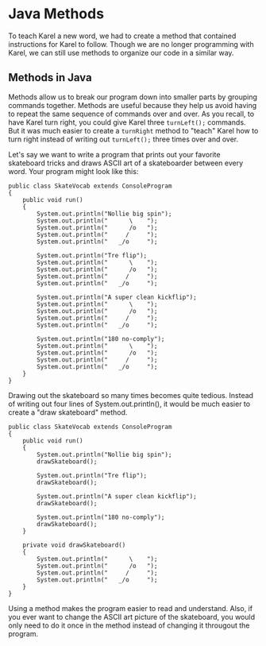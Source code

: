 # Java Methods

To teach Karel a new word, we had to create a method that contained instructions for Karel to follow. Though we are no longer programming with Karel, we can still use methods to organize our code in a similar way.


## Methods in Java

Methods allow us to break our program down into smaller parts by grouping commands together. Methods are useful because they help us avoid having to repeat the same sequence of commands over and over. As you recall, to have Karel turn right, you could give Karel three `turnLeft();` commands. But it was much easier to create a `turnRight` method to "teach" Karel how to turn right instead of writing out `turnLeft();` three times over and over.

Let's say we want to write a program that prints out your favorite skateboard tricks and draws ASCII art of a skateboarder between every word. Your program might look like this:

```
public class SkateVocab extends ConsoleProgram
{
    public void run()
    {
        System.out.println("Nollie big spin");
        System.out.println("      \    ");
        System.out.println("      /o   ");                                                                                  
        System.out.println("     /     ");
        System.out.println("   _/o     ");
        
        System.out.println("Tre flip");
        System.out.println("      \    ");
        System.out.println("      /o   ");                                                                                  
        System.out.println("     /     ");
        System.out.println("   _/o     ");
        
        System.out.println("A super clean kickflip");
        System.out.println("      \    ");
        System.out.println("      /o   ");                                                                                  
        System.out.println("     /     ");
        System.out.println("   _/o     ");
        
        System.out.println("180 no-comply");
        System.out.println("      \    ");
        System.out.println("      /o   ");                                                                                  
        System.out.println("     /     ");
        System.out.println("   _/o     ");
    }
}
```

Drawing out the skateboard so many times becomes quite tedious. Instead of writing out four lines of System.out.println(), it would be much easier to create a "draw skateboard" method.

```
public class SkateVocab extends ConsoleProgram
{
    public void run()
    {
        System.out.println("Nollie big spin");
        drawSkateboard();
        
        System.out.println("Tre flip");
        drawSkateboard();
        
        System.out.println("A super clean kickflip");
        drawSkateboard();
        
        System.out.println("180 no-comply");
        drawSkateboard();
    }
    
    private void drawSkateboard()
    {
        System.out.println("      \    ");
        System.out.println("      /o   ");                                                                                  
        System.out.println("     /     ");
        System.out.println("   _/o     ");
    }
}
```

Using a method makes the program easier to read and understand. Also, if you ever want to change the ASCII art picture of the skateboard, you would only need to do it once in the method instead of changing it througout the program.
